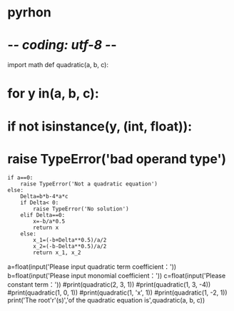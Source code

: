 # pyrhon
# -*- coding: utf-8 -*-
import math
def quadratic(a, b, c):
#	for y in(a, b, c):
#		if not isinstance(y, (int, float)):
#			raise TypeError('bad operand type')
	if a==0:
		raise TypeError('Not a quadratic equation')
	else:
		Delta=b*b-4*a*c
		if Delta< 0:
			raise TypeError('No solution')
		elif Delta==0:
			x=-b/a*0.5
			return x
		else:
			x_1=(-b+Delta**0.5)/a/2
			x_2=(-b-Delta**0.5)/a/2
			return x_1, x_2

a=float(input('Please input quadratic term coefficient：'))
b=float(input('Please input monomial coefficient：'))
c=float(input('Please constant term：'))
#print(quadratic(2, 3, 1))
#print(quadratic(1, 3, -4))
#print(quadratic(1, 0, 1))
#print(quadratic(1, 'x', 1))
#print(quadratic(1, -2, 1))
print('The root'r'(s)','of the quadratic equation is',quadratic(a, b, c))
